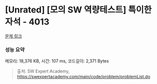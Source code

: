 # [Unrated] [모의 SW 역량테스트] 특이한 자석 - 4013 

[문제 링크](https://swexpertacademy.com/main/code/problem/problemDetail.do?contestProbId=AWIeV9sKkcoDFAVH) 

### 성능 요약

메모리: 18,376 KB, 시간: 107 ms, 코드길이: 2,371 Bytes



> 출처: SW Expert Academy, https://swexpertacademy.com/main/code/problem/problemList.do
